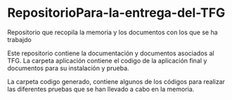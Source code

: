 # RepositorioPara-la-entrega-del-TFG
Repositorio que recopila la memoria y los documentos con los que se ha trabajdo

Este repositorio contiene la documentación y documentos asociados al TFG.
La carpeta aplicación contiene el codigo de la aplicación final y 
documentos para su instalación y prueba.

La carpeta codigo generado, contiene algunos de los códigos
para realizar las diferentes pruebas que se han llevado a cabo en la memoria.

